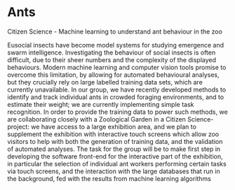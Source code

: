# Ants
Citizen Science - Machine learning to understand ant behaviour in the zoo

Eusocial insects have become model systems for studying emergence and swarm intelligence. Investigating the behaviour of social insects is often difficult, due to their sheer numbers and the complexity of the displayed behaviours. Modern machine learning and computer vision tools promise to overcome this limitation, by allowing for automated behavioural analyses, but they crucially rely on large labelled training data sets, which are currently unavailable. 
In our group, we have recently developed methods to identify and track individual ants in crowded foraging environments, and to estimate their weight; we are currently implementing simple task recognition. In order to provide the training data to power such methods, we are collaborating closely with a Zoological Garden in a Citizen Science-project: we have access to a large exhibition area, and we plan to supplement the exhibition with interactive touch screens which allow zoo visitors to help with both the generation of training data, and the validation of automated analyses. The task for the group will be to make first step in developing the software front-end for the interactive part of the exhibition, in particular the selection of individual ant workers performing certain tasks via touch screens, and the interaction with the large databases that run in the background, fed with the results from machine learning algorithms
